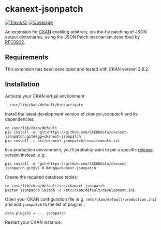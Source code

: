# ckanext-jsonpatch

[![Travis CI](https://travis-ci.org/SAEONData/ckanext-jsonpatch.svg?branch=master)](https://travis-ci.org/SAEONData/ckanext-jsonpatch)
[![Coverage](https://coveralls.io/repos/SAEONData/ckanext-jsonpatch/badge.svg)](https://coveralls.io/r/SAEONData/ckanext-jsonpatch)

An extension for [CKAN](https://ckan.org) enabling arbitrary, on-the-fly patching of JSON output
dictionaries, using the JSON Patch mechanism described by [RFC6902](https://tools.ietf.org/html/rfc6902).

## Requirements

This extension has been developed and tested with CKAN version 2.8.2.

## Installation

Activate your CKAN virtual environment:

    . /usr/lib/ckan/default/bin/activate

Install the latest development version of _ckanext-jsonpatch_ and its dependencies:

    cd /usr/lib/ckan/default
    pip install -e 'git+https://github.com/SAEONData/ckanext-jsonpatch.git#egg=ckanext-jsonpatch'
    pip install -r src/ckanext-jsonpatch/requirements.txt

In a production environment, you'll probably want to pin a specific
[release version](https://github.com/SAEONData/ckanext-jsonpatch/releases) instead, e.g.:

    pip install -e 'git+https://github.com/SAEONData/ckanext-jsonpatch.git@v1.0.0#egg=ckanext-jsonpatch'

Create the required database tables:

    cd /usr/lib/ckan/default/src/ckanext-jsonpatch
    paster jsonpatch initdb -c /etc/ckan/default/development.ini

Open your CKAN configuration file (e.g. `/etc/ckan/default/production.ini`) and
add `jsonpatch` to the list of plugins :

    ckan.plugins = ... jsonpatch

Restart your CKAN instance.
